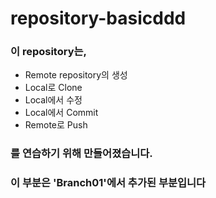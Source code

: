 # repository-basicddd

### 이 repository는,  
* Remote repository의 생성
* Local로 Clone
* Local에서 수정
* Local에서 Commit
* Remote로 Push  
### 를 연습하기 위해 만들어졌습니다.


### 이 부분은 'Branch01'에서 추가된 부분입니다